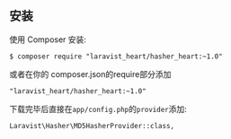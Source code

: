 ## 安装
使用 Composer 安装:

```
$ composer require "laravist_heart/hasher_heart:~1.0"
```
或者在你的 composer.json的require部分添加

```
"laravist_heart/hasher_heart:~1.0"
```
下载完毕后直接在```app/config.php```的```provider```添加:
```
Laravist\Hasher\MD5HasherProvider::class,
```